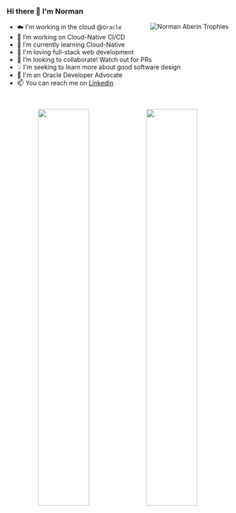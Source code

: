 ### Hi there 👋 I'm Norman


<img witdh="50px" src="https://github-profile-trophy.vercel.app/?username=naberin&theme=alduin&no-frame=true&column=4)](https://github.com/ryo-ma/github-profile-trophy" alt="Norman Aberin Trophies" align="right" />

- ☁️ I'm working in the cloud @`Oracle`
- 🔭 I’m working on Cloud-Native CI/CD
- 🌱 I’m currently learning Cloud-Native
- 🤖 I'm loving full-stack web development
- 👯 I’m looking to collaborate! Watch out for PRs
- 💡 I'm seeking to learn more about good software design
- 🤖 I'm an Oracle Developer Advocate
- 📫 You can reach me on [LinkedIn](https://www.linkedin.com/in/norman-aberin/)


<br>
<p align="center">
  <img width="48%" src="https://github-readme-streak-stats.herokuapp.com/?user=naberin&theme=radical&hide_border=true"/>
  <img width="48%" src="https://github-readme-stats.vercel.app/api?username=naberin&show_icons=true&theme=radical&count_private=true&hide_border=true&include_all_commits=true"/>
</p>
